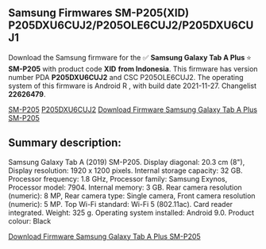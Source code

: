 <h2>Samsung Firmwares SM-P205(XID) P205DXU6CUJ2/P205OLE6CUJ2/P205DXU6CUJ1</h2>
Download the Samsung firmware for the ✅ <strong>Samsung Galaxy Tab A Plus </strong> ⭐ <strong>SM-P205</strong> with product code <strong>XID</strong> <strong> from Indonesia</strong>. This firmware has version number PDA <strong>P205DXU6CUJ2</strong> and CSC P205OLE6CUJ2. The operating system of this firmware is Android R , with build date 2021-11-27. Changelist <strong>22626479</strong>.


[SM-P205](https://samfirm.shop/samsung/model/SM-P205)
[P205DXU6CUJ2](https://samfirm.shop/samsung/pda/P205DXU6CUJ2)
[Download Firmware Samsung Galaxy Tab A Plus SM-P205](https://samfirm.shop/samsung/firmware/478308)
<h2>Summary description:</h2>
<p>Samsung Galaxy Tab A (2019) SM-P205. Display diagonal: 20.3 cm (8"), Display resolution: 1920 x 1200 pixels. Internal storage capacity: 32 GB. Processor frequency: 1.8 GHz, Processor family: Samsung Exynos, Processor model: 7904. Internal memory: 3 GB. Rear camera resolution (numeric): 8 MP, Rear camera type: Single camera, Front camera resolution (numeric): 5 MP. Top Wi-Fi standard: Wi-Fi 5 (802.11ac). Card reader integrated. Weight: 325 g. Operating system installed: Android 9.0. Product colour: Black</p>


[Download Firmware Samsung Galaxy Tab A Plus SM-P205](https://samfirm.shop/samsung/firmware/478308)
